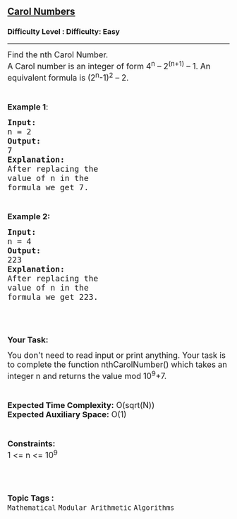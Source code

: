 <h2><a href="https://www.geeksforgeeks.org/problems/carol-numbers0308/1?page=16&status=unsolved&sortBy=accuracy">Carol Numbers</a></h2><h3>Difficulty Level : Difficulty: Easy</h3><hr><div class="problems_problem_content__Xm_eO"><p><span style="font-size:18px">Find the nth Carol Number.<br>
A Carol number is an integer of form&nbsp;4<sup>n</sup>&nbsp;– 2<sup>(n+1)</sup>&nbsp;– 1. An equivalent formula is (2<sup>n</sup>-1)<sup>2</sup>&nbsp;– 2.</span></p>

<p>&nbsp;</p>

<p><span style="font-size:18px"><strong>Example 1</strong>:</span></p>

<pre><strong><span style="font-size:18px">Input:</span></strong>
<span style="font-size:18px">n = 2</span>
<strong><span style="font-size:18px">Output:</span></strong>
<span style="font-size:18px">7</span>
<strong><span style="font-size:18px">Explanation:</span></strong>
<span style="font-size:18px">After replacing the 
value of n in the 
formula we get 7.</span></pre>

<p>&nbsp;</p>

<p><strong><span style="font-size:18px">Example 2:</span></strong></p>

<pre><strong><span style="font-size:18px">Input:</span></strong>
<span style="font-size:18px">n = 4</span>
<strong><span style="font-size:18px">Output:</span></strong>
<span style="font-size:18px">223</span>
<strong><span style="font-size:18px">Explanation:</span></strong>
<span style="font-size:18px">After replacing the 
value of n in the 
formula we get 223.</span></pre>

<p>&nbsp;</p>

<p>&nbsp;</p>

<p><strong><span style="font-size:18px">Your Task:</span></strong></p>

<p><span style="font-size:18px">You don't need to read input or print anything. Your task is to complete the function nthCarolNumber() which takes an integer n and returns the value mod 10<sup>9</sup>+7.</span></p>

<p>&nbsp;</p>

<p><span style="font-size:18px"><strong>Expected Time Complexity:</strong> O(sqrt(N))<br>
<strong>Expected Auxiliary Space:</strong> O(1)</span></p>

<p>&nbsp;</p>

<p><span style="font-size:18px"><strong>Constraints:</strong><br>
1 &lt;= n&nbsp;&lt;= 10<sup>9</sup></span></p>

<p>&nbsp;</p>
</div><br><p><span style=font-size:18px><strong>Topic Tags : </strong><br><code>Mathematical</code>&nbsp;<code>Modular Arithmetic</code>&nbsp;<code>Algorithms</code>&nbsp;